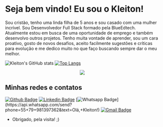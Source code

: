 # Seja bem vindo! Eu sou o Kleiton!

Sou cristão, tenho uma linda filha de 5 anos e sou casado com uma mulher incrível. Sou Desenvolvedor Full Stack formado pela BlueEdtech.
Atualmente estou em busca de uma oportunidade de emprego e também desenvolvo outros projetos.
Tenho muita vontade de aprender, sou um cara proativo, gosto de novos desafios, aceito facilmente sugestões e críticas para evolução e me dedico muito no que faço buscando sempre dar o meu melhor.


![Kleiton's GitHub stats](https://github-readme-stats.vercel.app/api?username=KleitonLima&include_all_commits=true&count_private=true&show_icons=true&theme=chartreuse-dark)
[![Top Langs](https://github-readme-stats.vercel.app/api/top-langs/?username=KleitonLima&layout=compact&theme=chartreuse-dark&include_all_commits=true&height=1000)](https://github.com/KleitonLima/github-readme-stats)


<div align="center">
  <img height="auto" src="https://media.licdn.com/dms/image/D4D16AQEwMSjJmNanoA/profile-displaybackgroundimage-shrink_350_1400/0/1675790716376?e=1681344000&v=beta&t=LlhgQL83kgxXRB4ByOWz0m6p7tr-szI9e5KeZo6X1bc"  />
</div>


## Minhas redes e contatos
[![Github Badge](https://img.shields.io/badge/-Github-000?style=flat-square&logo=Github&logoColor=white&link=link_do_seu_perfil_no_github)](https://github.com/KleitonLima)
[![Linkedin Badge](https://img.shields.io/badge/-LinkedIn-blue?style=flat-square&logo=Linkedin&logoColor=white&link=link_do_seu_perfil_no_linkedin)](https://www.linkedin.com/in/kleitonlima/)
[![Whatsapp Badge](https://img.shields.io/badge/-Whatsapp-4CA143?style=flat-square&labelColor=4CA143&logo=whatsapp&logoColor=white&link=https://api.whatsapp.com/send?phone=seu_telefone_55+DDD+número_de_telefone&text=Hello!)](https://api.whatsapp.com/send?phone=55+79+981397362&text=Olá,+Kleiton!)
[![Gmail Badge](https://img.shields.io/badge/-Gmail-c14438?style=flat-square&logo=Gmail&logoColor=white&link=mailto:seu_email)](mailto:kleiton.mini@gmail.com)


- Obrigado, pela visita! ;)
